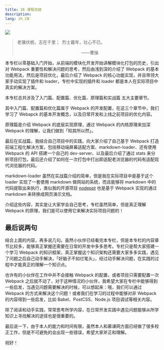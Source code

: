 ```yaml
---
title: 36 课程总结
description: 
lang: zh_CN
---
```


![](https://img3.mukewang.com/5cd9650600010b9106400359.jpg)

> 老骥伏枥，志在千里； 烈士暮年，壮心不已。
>
> &emsp;&emsp;&emsp;&emsp;&emsp;&emsp;&emsp;&emsp;&emsp;&emsp;&emsp;&emsp;&emsp;&emsp;&emsp;——曹操

本专栏以零基础入门开始，从前端的模块化开发开始讲解模块化打包的历史，引出对 Webpack 重要性和解决问题的思考，然后由浅到深的介绍了 Webpack 的基本功能用法，然后是项目优化，最后介绍了 Webpack 的核心功能实现，并且带领大家手动实现了插件和 loader，专栏中实现的插件和 loader 都是本人在实际项目中真实的解决方案。

本专栏总共涉及了入门篇、配置篇、优化篇、原理篇和实战篇 五大主要章节。

其中入门篇、配置篇和优化篇属于 Webpack 的开发配置，在这三个章节中，我们学习了 Webapck 的基本开发概念，以及日常开发和上线之前项目的优化内容。

原理篇是介绍 Webpack 的底层实现原理，通过 Webpack 的内核原理来加深 Webpack 的理解，让我们做到「知其所以然」。

最后在实战篇，我结合自己项目中的实践，向大家介绍了自己基于 Webpack 打造前端工程化解决方案，包括移动端屏幕适配方案、markdown-loader、还有使用 Webpack 的 API 搭建一个自己的 dev-server、以及最后介绍了通过 stats 来分析项目打包，最后还介绍了如何在一次打包中打出即适配老浏览器的代码有适配现代浏览器的代码。

markdown-loader 虽然在实战篇介绍的简单，但是我在实际项目中是基于这个 loader 实现了一套使用 markdown 做网站的系统，而且能够将 markdown 中的代码提取出来执行，类似我的开源项目 [nodeppt](http://nodeppt.js.org/) 也是基于 Webpack 实现的通过 markdown 来转换成网页演示文档。

介绍这些内容，其实是让大家学会自己思考，专栏虽然简单，但是真正理解 Webpack 的原理，我们是可以使用它来解决实际项目问题的！

## 最后说两句

结合上面的内容，再多说几句。虽然小伙伴已经看完本专栏，但是本专栏的内容章节比较多，能够真正掌握还需要在日常的开发中多多思考。专栏只是帮大家搭建一个学习 Webpack 的知识框架，真正掌握这个知识架构还需要大家多多实践，遇见了问题之后自己动手解决，「好脑子不如烂笔头」，经过动手解决问题，在实践的过程中才能真正的理解一个知识点。

也许有的小伙伴在工作中并不会接触 Webpack 的配置，或者项目只需要配置一次 Webpack 之后就不动了，对于这种情况的小伙伴，我希望大家在专栏中能够得到一些启发，当遇见问题需要解决的时候，可以想起来：哦，我们可以通过 Webpack 的方式来解决这个问题！或者我们在学习的过程中能够对非 Webpack 的内容得到一些启发，比如 Babel、PostCSS、Node.js 项目调试等相关内容。

除了阅读和动手实践，常常思考所学内容，在日常开发实践中遇见问题能够从所学知识上寻找解决的途径也是很重要的。

最后说一下，由于本人的能力和时间有限，虽然本人和慕课网方面已经做了很多校正工作，但是不可避免的会出现一些错误，希望大家斧正和理解。

祝好！
